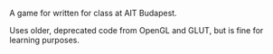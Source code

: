 A game for written for class at AIT Budapest.

Uses older, deprecated code from OpenGL and GLUT, but is fine for learning purposes.
